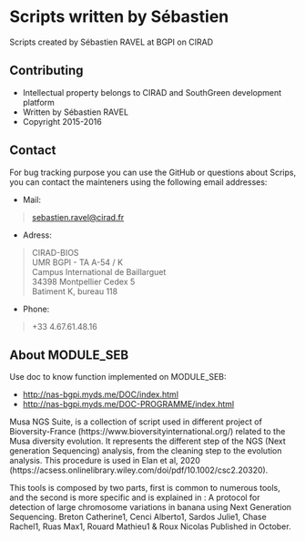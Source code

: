 Scripts written by Sébastien
===========

Scripts created by Sébastien RAVEL at BGPI on CIRAD

##  Contributing

* Intellectual property belongs to CIRAD and SouthGreen development platform
* Written by Sébastien RAVEL
* Copyright 2015-2016

## Contact

For bug tracking purpose you can use the GitHub or questions about Scrips, you can contact the mainteners using the following email addresses:

* Mail:
> sebastien.ravel@cirad.fr

* Adress:
> CIRAD-BIOS<br/>
> UMR BGPI - TA A-54 / K<br/>
> Campus International de Baillarguet<br/>
> 34398 Montpellier Cedex 5<br/>
> Batiment K, bureau 118

* Phone:
> +33 4.67.61.48.16

## About MODULE_SEB

Use doc to know function implemented on MODULE_SEB:

* http://nas-bgpi.myds.me/DOC/index.html
* http://nas-bgpi.myds.me/DOC-PROGRAMME/index.html

<div class='text-justify'>
Musa NGS Suite, is a collection of script used in different project of Bioversity-France (https://www.bioversityinternational.org/) related to the Musa diversity evolution. It represents the different step of the NGS (Next generation Sequencing) analysis, from the cleaning step to the evolution analysis. This procedure is used in Elan et al, 2020 (https://acsess.onlinelibrary.wiley.com/doi/pdf/10.1002/csc2.20320).</p>
<p> This tools is composed by two parts, first is common to numerous tools, and the second is more specific and is explained in : A protocol for detection of large chromosome variations in banana using Next Generation Sequencing. Breton Catherine1, Cenci Alberto1, Sardos Julie1, Chase Rachel1, Ruas Max1, Rouard Mathieu1 & Roux Nicolas Published in October.
</div>
